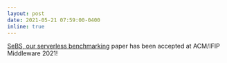 ```yaml
---
layout: post
date: 2021-05-21 07:59:00-0400
inline: true
---
```


[SeBS, our serverless benchmarking](https://arxiv.org/abs/2012.14132) paper has been accepted at ACM/IFIP Middleware 2021!
